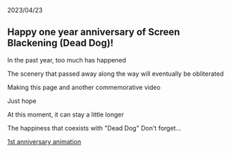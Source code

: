 2023/04/23

## Happy one year anniversary of Screen Blackening (Dead Dog)!

In the past year, too much has happened

The scenery that passed away along the way will eventually be obliterated


Making this page and another commemorative video

Just hope


At this moment, it can stay a little longer


The happiness that coexists with "Dead Dog"
Don't forget...

[1st anniversary animation](https://www.bilibili.com/video/BV12g4y1j7Qo/)